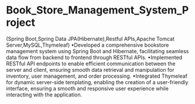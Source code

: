 # Book_Store_Management_System_Project
(Spring Boot,Spring Data JPA(Hibernate),Restful APIs,Apache
Tomcat Server,MySQL,Thymeleaf)
•Developed a comprehensive bookstore management system
using Spring Boot and Hibernate, facilitating seamless data flow
from backend to frontend through RESTful APIs.
•Implemented RESTful API endpoints to enable efficient
communication between the server and client, ensuring smooth
data retrieval and manipulation for inventory, user management,
and order processing.
•Integrated Thymeleaf for dynamic server-side templating,
enabling the creation of a user-friendly interface, ensuring a
smooth and responsive user experience while interacting with
the application.

